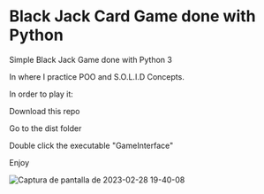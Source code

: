# Black Jack Card Game done with Python

Simple Black Jack Game done with Python 3 

In where I practice POO and S.O.L.I.D Concepts.

In order to play it:

Download this repo

Go to the dist folder

Double click the executable "GameInterface"

Enjoy

![Captura de pantalla de 2023-02-28 19-40-08](https://user-images.githubusercontent.com/26005028/221998586-c51cd417-5bc5-4754-a723-a014221070b0.png)
